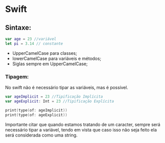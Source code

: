 # Swift

## Sintaxe:

```swift
var age = 23 //variável 
let pi = 3.14 // constante
```

- UpperCamelCase para classes;
- lowerCamelCase para variáveis e métodos;
- Siglas sempre em UpperCamelCase;

### Tipagem:

No swift não é necessário tipar as variáveis, mas é possível.

```swift
var ageImplicit = 23 //Tipificação Implícita
var ageExplicit: Int = 23 //Tipificação Explícita

print(type(of: ageImplicit))
print(type(of: ageExplicit))
```

Importante citar que quando estamos tratando de um caracter, sempre será necessário tipar a variável, tendo em vista que caso isso não seja feito ela será considerada como uma string.